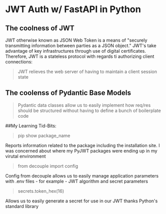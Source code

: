 # JWT Auth w/ FastAPI in Python

## The coolness of JWT

JWT otherwise known as JSON Web Token is a means of "securely transmitting information between parties as a JSON object." JWT's take advantage of key infrastructures through use of digital certificates. Therefore, JWT is a stateless protocol with regards ti authorizing client connections: 

> JWT relieves the web server of having to maintain a client session state

## The coolenss of Pydantic Base Models

> Pydantic data classes allow us to easily implement how req/res should be structured without having to define a bunch of boilerplate code

##My Learning Tid-Bits:

> pip show package_name

Reports information related to the package including the installation site. I was concerned about where my PyJWT packages were ending up in my virutal environment

> from decouple import config

Config from decouple allows us to easily manage application parameters with .env files - for example - JWT algorithm and secret parameters

> secrets.token_hex(16)

Allows us to easily generate a secret for use in our JWT thanks Python's standard library

